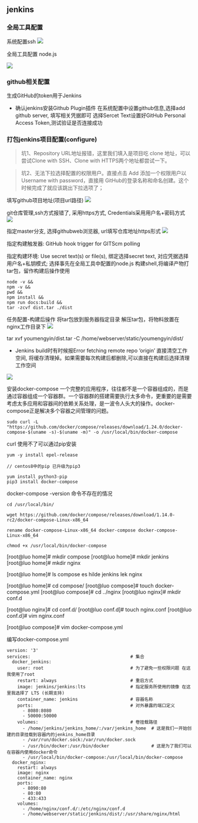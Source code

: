 ## jenkins

### 全局工具配置
系统配置ssh 
![](https://img-blog.csdnimg.cn/6d39bb3bd74d4308b445263031d638ab.png)

全局工具配置 node.js

![](https://img-blog.csdnimg.cn/da190acdf86a457182ab51e7e8db6271.png)

### github相关配置

生成GitHub的token用于Jenkins

- 确认jenkins安装Github Plugin插件
在系统配置中设置github信息,选择add github server, 填写相关凭据即可
选择Sercet Text设置好GitHub Personal Access Token,测试验证是否连接成功
### 打包jenkins项目配置(configure)
>坑1、Repository URL地址报错，这里我们填入是项目吃 clone 地址，可以尝试Clone with SSH、Clone with HTTPS两个地址都尝试一下。

> 坑2、无法下拉选择配置的权限用户。直接点击 Add 添加一个权限用户以Username with password，直接用 GitHub的登录名称和命名创建。这个时候完成了就应该跳出下拉选项了；

填写github项目地址(项目url路径)
![](https://img-blog.csdnimg.cn/4c1d58a21a014a9a9922d32e0dbb2657.png)

git仓库管理,ssh方式报错了, 采用https方式, Credentials采用用户名+密码方式
![](https://img-blog.csdnimg.cn/25337fe4a0df4c81be3ca282247210f7.png)

指定master分支, 选择githubweb浏览器, url填写仓库地址https形式
![](https://img-blog.csdnimg.cn/e8b6d1e7064041439a6c4d5cd34310c5.png)

指定构建触发器: GitHub hook trigger for GITScm polling

指定构建环境: Use secret text(s) or file(s), 绑定选择secret text, 对应凭据选择用户名+私钥模式; 选择事先在全局工具中配置的node.js
构建shell,将编译产物打tar包，留作构建后操作使用
```shell
node -v &&
npm -v &&
pwd &&
npm install &&
npm run docs:build &&
tar -zcvf dist.tar ./dist
```
任务配置-构建后操作
将tar包放到服务器指定目录
解压tar包，将物料放置在nginx工作目录下
![](https://img-blog.csdnimg.cn/b4666a414e3141ae8ffeb62e51c7840d.png)

tar xvf youmengyin/dist.tar -C /home/webserver/static/youmengyin/dist/

- Jenkins build时有时候报Error fetching remote repo ‘origin’
直接清空工作空间, 将缓存清理掉。如果需要每次构建后都删除,可以直接在构建后选择清理工作空间

![](https://img-blog.csdnimg.cn/5095d534e6dd4657b6ee4e2b367480ce.png)

安装docker-compose
一个完整的应用程序，往往都不是一个容器组成的，而是通过容器组成一个容器群。一个容器群的搭建需要执行太多命令，更重要的是需要考虑太多应用和容器间的依赖关系处理，是一波令人头大的操作。docker-compose正是解决多个容器之间管理的问题。

```shell
sudo curl -L "https://github.com/docker/compose/releases/download/1.24.0/docker-compose-$(uname -s)-$(uname -m)" -o /usr/local/bin/docker-compose
```
curl 使用不了可以通过pip安装

```shell
yum -y install epel-release

// centos8中的pip 已升级为pip3

yum install python3-pip
pip3 install docker-compose
```

docker-compose -version 命令不存在的情况

```shell
cd /usr/local/bin/

wget https://github.com/docker/compose/releases/download/1.14.0-rc2/docker-compose-Linux-x86_64

rename docker-compose-Linux-x86_64 docker-compose docker-compose-Linux-x86_64

chmod +x /usr/local/bin/docker-compose
```

[root@luo home]# mkdir compose
[root@luo home]# mkdir jenkins
[root@luo home]# mkdir nginx

[root@luo home]# ls
compose  es  hilde  jenkins  lek  nginx

[root@luo home]# cd compose/
[root@luo compose]# touch docker-compose.yml
[root@luo compose]# cd ../nginx
[root@luo nginx]# mkdir conf.d

[root@luo nginx]# cd conf.d/
[root@luo conf.d]# touch nginx.conf
[root@luo conf.d]# vim nginx.conf 

[root@luo compose]# vim docker-compose.yml 

编写docker-compose.yml
```shell
version: '3'
services:                                      # 集合
  docker_jenkins:
    user: root                                 # 为了避免一些权限问题 在这我使用了root
    restart: always                            # 重启方式
    image: jenkins/jenkins:lts                 # 指定服务所使用的镜像 在这里我选择了 LTS (长期支持)
    container_name: jenkins                    # 容器名称
    ports:                                     # 对外暴露的端口定义
      - 8080:8080
      - 50000:50000
    volumes:                                   # 卷挂载路径
      - /home/jenkins/jenkins_home/:/var/jenkins_home  # 这是我们一开始创建的目录挂载到容器内的jenkins_home目录
      - /var/run/docker.sock:/var/run/docker.sock
      - /usr/bin/docker:/usr/bin/docker                # 这是为了我们可以在容器内使用docker命令
      - /usr/local/bin/docker-compose:/usr/local/bin/docker-compose
  docker_nginx:
    restart: always
    image: nginx
    container_name: nginx
    ports:
      - 8090:80
      - 80:80
      - 433:433
    volumes:
      - /home/nginx/conf.d/:/etc/nginx/conf.d
      - /home/webserver/static/jenkins/dist/:/usr/share/nginx/html
```